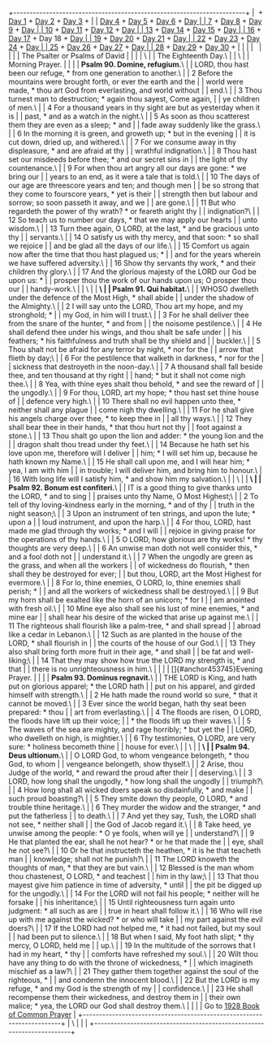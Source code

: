 +-----------------------------------------------------------------------+
|  + [Day 1](Day1.html) + [Day 2](Day2.html) + [Day 3](Day3.html) +     |
| [Day 4](Day4.html) + [Day 5](Day5.html) + [Day 6](Day6.html) + [Day   |
| 7](Day7.html) + [Day 8](Day8.html) + [Day 9](Day9.html) + [Day        |
| 10](Day10.html) + [Day 11](Day11.html) + [Day 12](Day12.html) + [Day  |
| 13](Day13.html) + [Day 14](Day14.html) + [Day 15](Day15.html) + [Day  |
| 16](Day16.html) + [Day 17](Day17.html) + Day 18 + [Day                |
| 19](Day19.html) + [Day 20](Day20.html) + [Day 21](Day21.html) + [Day  |
| 22](Day22.html) + [Day 23](Day23.html) + [Day 24](Day24.html) + [Day  |
| 25](Day25.html) + [Day 26](Day26.html) + [Day 27](Day27.html) + [Day  |
| 28](Day28.html) + [Day 29](Day29.html) + [Day 30](Day30.html) +       |
|                                                                       |
|                                                                       |
|                                                                       |
| The Psalter or Psalms of David                                        |
|                                                                       |
| \                                                                     |
| The Eighteenth Day.\                                                  |
| \                                                                     |
| Morning Prayer.                                                       |
|                                                                       |
| **Psalm 90. Domine, refugium.**\                                      |
| LORD, thou hast been our refuge, \* from one generation to another.\  |
| 2 Before the mountains were brought forth, or ever the earth and the  |
| world were made, \* thou art God from everlasting, and world without  |
| end.\                                                                 |
| 3 Thou turnest man to destruction; \* again thou sayest, Come again,  |
| ye children of men.\                                                  |
| 4 For a thousand years in thy sight are but as yesterday when it is   |
| past, \* and as a watch in the night.\                                |
| 5 As soon as thou scatterest them they are even as a sleep; \* and    |
| fade away suddenly like the grass.\                                   |
| 6 In the morning it is green, and groweth up; \* but in the evening   |
| it is cut down, dried up, and withered.\                              |
| 7 For we consume away in thy displeasure, \* and are afraid at thy    |
| wrathful indignation.\                                                |
| 8 Thou hast set our misdeeds before thee; \* and our secret sins in   |
| the light of thy countenance.\                                        |
| 9 For when thou art angry all our days are gone: \* we bring our      |
| years to an end, as it were a tale that is told.\                     |
| 10 The days of our age are threescore years and ten; and though men   |
| be so strong that they come to fourscore years, \* yet is their       |
| strength then but labour and sorrow; so soon passeth it away, and we  |
| are gone.\                                                            |
| 11 But who regardeth the power of thy wrath? \* or feareth aright thy |
| indignation?\                                                         |
| 12 So teach us to number our days, \* that we may apply our hearts    |
| unto wisdom.\                                                         |
| 13 Turn thee again, O LORD, at the last, \* and be gracious unto thy  |
| servants.\                                                            |
| 14 O satisfy us with thy mercy, and that soon: \* so shall we rejoice |
| and be glad all the days of our life.\                                |
| 15 Comfort us again now after the time that thou hast plagued us; \*  |
| and for the years wherein we have suffered adversity.\                |
| 16 Show thy servants thy work, \* and their children thy glory.\      |
| 17 And the glorious majesty of the LORD our God be upon us: \*        |
| prosper thou the work of our hands upon us; O prosper thou our        |
| handy-work.\                                                          |
| \                                                                     |
| **\                                                                   |
| Psalm 91. Qui habitat.**\                                             |
| WHOSO dwelleth under the defence of the Most High, \* shall abide     |
| under the shadow of the Almighty.\                                    |
| 2 I will say unto the LORD, Thou art my hope, and my stronghold; \*   |
| my God, in him will I trust.\                                         |
| 3 For he shall deliver thee from the snare of the hunter, \* and from |
| the noisome pestilence.\                                              |
| 4 He shall defend thee under his wings, and thou shalt be safe under  |
| his feathers; \* his faithfulness and truth shall be thy shield and   |
| buckler.\                                                             |
| 5 Thou shalt not be afraid for any terror by night, \* nor for the    |
| arrow that flieth by day;\                                            |
| 6 For the pestilence that walketh in darkness, \* nor for the         |
| sickness that destroyeth in the noon-day.\                            |
| 7 A thousand shall fall beside thee, and ten thousand at thy right    |
| hand; \* but it shall not come nigh thee.\                            |
| 8 Yea, with thine eyes shalt thou behold, \* and see the reward of    |
| the ungodly.\                                                         |
| 9 For thou, LORD, art my hope; \* thou hast set thine house of        |
| defence very high.\                                                   |
| 10 There shall no evil happen unto thee, \* neither shall any plague  |
| come nigh thy dwelling.\                                              |
| 11 For he shall give his angels charge over thee, \* to keep thee in  |
| all thy ways.\                                                        |
| 12 They shall bear thee in their hands, \* that thou hurt not thy     |
| foot against a stone.\                                                |
| 13 Thou shalt go upon the lion and adder: \* the young lion and the   |
| dragon shalt thou tread under thy feet.\                              |
| 14 Because he hath set his love upon me, therefore will I deliver     |
| him; \* I will set him up, because he hath known my Name.\            |
| 15 He shall call upon me, and I will hear him; \* yea, I am with him  |
| in trouble; I will deliver him, and bring him to honour.\             |
| 16 With long life will I satisfy him, \* and show him my salvation.\  |
| \                                                                     |
| **\                                                                   |
| Psalm 92. Bonum est confiteri.**\                                     |
| IT is a good thing to give thanks unto the LORD, \* and to sing       |
| praises unto thy Name, O Most Highest;\                               |
| 2 To tell of thy loving-kindness early in the morning, \* and of thy  |
| truth in the night season;\                                           |
| 3 Upon an instrument of ten strings, and upon the lute; \* upon a     |
| loud instrument, and upon the harp.\                                  |
| 4 For thou, LORD, hast made me glad through thy works; \* and I will  |
| rejoice in giving praise for the operations of thy hands.\            |
| 5 O LORD, how glorious are thy works! \* thy thoughts are very deep.\ |
| 6 An unwise man doth not well consider this, \* and a fool doth not   |
| understand it.\                                                       |
| 7 When the ungodly are green as the grass, and when all the workers   |
| of wickedness do flourish, \* then shall they be destroyed for ever;  |
| but thou, LORD, art the Most Highest for evermore.\                   |
| 8 For lo, thine enemies, O LORD, lo, thine enemies shall perish; \*   |
| and all the workers of wickedness shall be destroyed.\                |
| 9 But my horn shall be exalted like the horn of an unicorn; \* for I  |
| am anointed with fresh oil.\                                          |
| 10 Mine eye also shall see his lust of mine enemies, \* and mine ear  |
| shall hear his desire of the wicked that arise up against me.\        |
| 11 The righteous shall flourish like a palm-tree, \* and shall spread |
| abroad like a cedar in Lebanon.\                                      |
| 12 Such as are planted in the house of the LORD, \* shall flourish in |
| the courts of the house of our God.\                                  |
| 13 They also shall bring forth more fruit in their age, \* and shall  |
| be fat and well-liking;\                                              |
| 14 That they may show how true the LORD my strength is, \* and that   |
| there is no unrighteousness in him.\                                  |
|                                                                       |
| []{#anchor453745}Evening Prayer.                                      |
|                                                                       |
| **Psalm 93. Dominus regnavit.**\                                      |
| THE LORD is King, and hath put on glorious apparel; \* the LORD hath  |
| put on his apparel, and girded himself with strength.\                |
| 2 He hath made the round world so sure, \* that it cannot be moved.\  |
| 3 Ever since the world began, hath thy seat been prepared: \* thou    |
| art from everlasting.\                                                |
| 4 The floods are risen, O LORD, the floods have lift up their voice;  |
| \* the floods lift up their waves.\                                   |
| 5 The waves of the sea are mighty, and rage horribly; \* but yet the  |
| LORD, who dwelleth on high, is mightier.\                             |
| 6 Thy testimonies, O LORD, are very sure: \* holiness becometh thine  |
| house for ever.\                                                      |
| \                                                                     |
| **\                                                                   |
| Psalm 94. Deus ultionum.**\                                           |
| O LORD God, to whom vengeance belongeth, \* thou God, to whom         |
| vengeance belongeth, show thyself.\                                   |
| 2 Arise, thou Judge of the world, \* and reward the proud after their |
| deserving.\                                                           |
| 3 LORD, how long shall the ungodly, \* how long shall the ungodly     |
| triumph?\                                                             |
| 4 How long shall all wicked doers speak so disdainfully, \* and make  |
| such proud boasting?\                                                 |
| 5 They smite down thy people, O LORD, \* and trouble thine heritage.\ |
| 6 They murder the widow and the stranger, \* and put the fatherless   |
| to death.\                                                            |
| 7 And yet they say, Tush, the LORD shall not see, \* neither shall    |
| the God of Jacob regard it.\                                          |
| 8 Take heed, ye unwise among the people: \* O ye fools, when will ye  |
| understand?\                                                          |
| 9 He that planted the ear, shall he not hear? \* or he that made the  |
| eye, shall he not see?\                                               |
| 10 Or he that instructeth the heathen, \* it is he that teacheth man  |
| knowledge; shall not he punish?\                                      |
| 11 The LORD knoweth the thoughts of man, \* that they are but vain.\  |
| 12 Blessed is the man whom thou chastenest, O LORD, \* and teachest   |
| him in thy law;\                                                      |
| 13 That thou mayest give him patience in time of adversity, \* until  |
| the pit be digged up for the ungodly.\                                |
| 14 For the LORD will not fail his people; \* neither will he forsake  |
| his inheritance;\                                                     |
| 15 Until righteousness turn again unto judgment: \* all such as are   |
| true in heart shall follow it.\                                       |
| 16 Who will rise up with me against the wicked? \* or who will take   |
| my part against the evil doers?\                                      |
| 17 If the LORD had not helped me, \* it had not failed, but my soul   |
| had been put to silence.\                                             |
| 18 But when I said, My foot hath slipt; \* thy mercy, O LORD, held me |
| up.\                                                                  |
| 19 In the multitude of the sorrows that I had in my heart, \* thy     |
| comforts have refreshed my soul.\                                     |
| 20 Wilt thou have any thing to do with the throne of wickedness, \*   |
| which imagineth mischief as a law?\                                   |
| 21 They gather them together against the soul of the righteous, \*    |
| and condemn the innocent blood.\                                      |
| 22 But the LORD is my refuge, \* and my God is the strength of my     |
| confidence.\                                                          |
| 23 He shall recompense them their wickedness, and destroy them in     |
| their own malice; \* yea, the LORD our God shall destroy them.\       |
|                                                                       |
| Go to [1928 Book of Common Prayer](../index.html)                     |
+-----------------------------------------------------------------------+
| \                                                                     |
| [](http://www.episcopalnet.org/DBS/DOR.html)                          |
+-----------------------------------------------------------------------+
